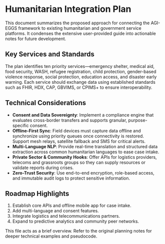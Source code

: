 # Humanitarian Integration Plan

This document summarizes the proposed approach for connecting the AGI-EGGS framework to existing humanitarian and government service platforms. It condenses the extensive user-provided guide into actionable notes for future development.

## Key Services and Standards
The plan identifies ten priority services—emergency shelter, medical aid, food security, WASH, refugee registration, child protection, gender-based violence response, social protection, education access, and disaster early warning. Each service should exchange data using established standards such as FHIR, HDX, CAP, GBVIMS, or CPIMS+ to ensure interoperability.

## Technical Considerations
- **Consent and Data Sovereignty**: Implement a compliance engine that evaluates cross-border transfers and supports granular, purpose-specific consent.
- **Offline-First Sync**: Field devices must capture data offline and synchronize using priority queues once connectivity is restored. Support mesh relays, satellite fallback and SMS for critical alerts.
- **Multi-Language NLP**: Provide real-time translation and structured data extraction across common humanitarian languages to ease case intake.
- **Private Sector & Community Hooks**: Offer APIs for logistics providers, telecoms and grassroots groups so they can supply resources or validate reports during crises.
- **Zero-Trust Security**: Use end-to-end encryption, role-based access, and immutable audit logs to protect sensitive information.

## Roadmap Highlights
1. Establish core APIs and offline mobile app for case intake.
2. Add multi-language and consent features.
3. Integrate logistics and telecommunications partners.
4. Expand to predictive analytics and community peer networks.

This file acts as a brief overview. Refer to the original planning notes for deeper technical examples and pseudocode.

